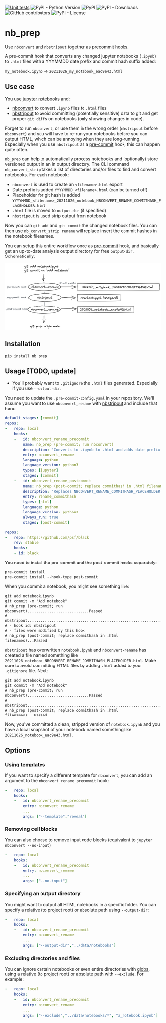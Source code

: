 [![Unit tests](https://github.com/allianz-direct/nb_prep/actions/workflows/unit_tests.yml/badge.svg)](https://github.com/allianz-direct/nb_prep/actions/workflows/unit_tests.yml)
![PyPI - Python Version](https://img.shields.io/pypi/pyversions/nb-prep)
![PyPI](https://img.shields.io/pypi/v/nb-prep)
![PyPI - Downloads](https://img.shields.io/pypi/dm/nb-prep)
![GitHub contributors](https://img.shields.io/github/contributors/timvink/nb-prep)
![PyPI - License](https://img.shields.io/pypi/l/nb-prep)


# nb_prep

Use `nbconvert` and `nbstripout` together as precommit hooks.

A pre-commit hook that converts any changed jupyter notebooks (`.ipynb`) to `.html` files with a YYYMMDD date prefix and commit hash suffix added:

`my_notebook.ipynb` -> `20211026_my_notebook_eac9e43.html`

## Use case

You use [jupyter notebooks](https://jupyter.org/) and:

- [nbconvert](https://github.com/jupyter/nbconvert) to convert `.ipynb` files to `.html` files
- [nbstripout](https://github.com/kynan/nbstripout) to avoid committing (potentially sensitive) data to git and get proper `git diff`s on notebooks (only showing changes in code).

Forget to run `nbconvert`, or use them in the wrong order (`nbstripout` before `nbconvert`) and you will have to re-run your notebooks before you can output HTML, which can be annoying when they are long-running. Especially when you use `nbstripout` as a [pre-commit](https://pre-commit.com/) hook, this can happen quite often.

`nb_prep` can help to automatically process notebooks and (optionally) store versioned output in an in output directory. The CLI command `nb_convert_strip` takes a list of directories and/or files to find and convert notebooks. For each notebook:

- `nbconvert` is used to create an `<filename>.html` export
- Date prefix is added `YYYYMMDD_<filename>.html` (can be turned off)
- Placeholder for git hash is added `YYYYMMDD_<filename>_20211026_notebook_NBCONVERT_RENAME_COMMITHASH_PLACEHOLDER.html`
- `.html` file is moved to `output-dir` (if specified)
- `nbstripout` is used strip output from notebook

Now you can `git add` and `git commit` the changed notebook files. You can then use `nb_convert_strip rename` will replace insert the commit hashes in the notebook filenames.

You can setup this entire workflow once as [pre-commit](https://pre-commit.com/) hook, and basically get an up-to-date analysis output directory for free `output-dir`. Schematically:

<img src="images/schema_workflow.png" width="700px">


## Installation

```bash
pip install nb_prep
```

## Usage [TODO, update]


- You'll probably want to `.gitignore` the `.html` files generated. Especially if you use `--output-dir`.


You need to update the `.pre-commit-config.yaml` in your repository. We'll assume you want to use `nbconvert_rename` with [nbstripout](https://github.com/kynan/nbstripout#using-nbstripout-as-a-pre-commit-hook) and include that here:

```yaml
default_stages: [commit]
repos:
-   repo: local
    hooks:
    -   id: nbconvert_rename_precommit
        name: nb_prep (pre-commit; run nbconvert)
        description: 'Converts to .ipynb to .html and adds date prefix and hash placeholder.'
        entry: nbconvert_rename
        language: python
        language_version: python3
        types: [jupyter]
        stages: [commit]
    -   id: nbconvert_rename_postcommit
        name: nb_prep (post-commit; replace commithash in .html filenames)
        description: 'Replaces NBCONVERT_RENAME_COMMITHASH_PLACEHOLDER with commit hash in any .html filenames.'
        entry: rename_commithash
        types: [html]    
        language: python
        language_version: python3
        always_run: true
        stages: [post-commit]
```

```yaml
repos:
-   repo: https://github.com/psf/black
    rev: stable
    hooks:
    - id: black
```



You need to install the pre-commit and the post-commit hooks separately:

```shell
pre-commit install
pre-commit install --hook-type post-commit
```

When you commit a notebook, you might see something like:

```shell
git add notebook.ipynb
git commit -m "Add notebook"
# nb_prep (pre-commit; run nbconvert)............................Passed
# nbstripout........................................................................Failed
# - hook id: nbstripout
# - files were modified by this hook
# nb_prep (post-commit; replace commithash in .html filenames)...Passed
```

`nbstripout` has overwritten `notebook.ipynb` and `nbconvert-rename` has created a file named something like `20211026_notebook_NBCONVERT_RENAME_COMMITHASH_PLACEHOLDER.html`.
Make sure to avoid committing HTML files by adding `.html` added to your `.gitignore` file. Next:

```shell
git add notebook.ipynb
git commit -m "Add notebook"
# nb_prep (pre-commit; run nbconvert)............................Passed
# nbstripout........................................................................Passed
# nb_prep (post-commit; replace commithash in .html filenames)...Passed
```

Now, you've committed a clean, stripped version of `notebook.ipynb` and you have a local snapshot of your notebook named something like `20211026_notebook_eac9e43.html`.

## Options

### Using templates

If you want to specify a different template for `nbconvert`, you can add an argument to the `nbconvert_rename_precommit` hook:

```yaml
-   repo: local
    hooks:
    -   id: nbconvert_rename_precommit
        entry: nbconvert_rename
        ...
        args: ["--template","reveal"]
```

### Removing cell blocks

You can also choose to remove input code blocks (equivalent to `jupyter nbconvert --no-input`)

```yaml
-   repo: local
    hooks:
    -   id: nbconvert_rename_precommit
        entry: nbconvert_rename
        ...
        args: ["--no-input"]
```

### Specifying an output directory

You might want to output all HTML notebooks in a specific folder. You can specify a relative (to project root) or absolute path using `--output-dir`:

```yaml
-   repo: local
    hooks:
    -   id: nbconvert_rename_precommit
        entry: nbconvert_rename
        ...
        args: ["--output-dir","../data/notebooks"]
```

### Excluding directories and files

You can ignore certain notebooks or even entire directories with [globs](https://docs.python.org/3/library/glob.html), using a relative (to project root) or absolute path with `--exclude`. For example:

```yaml
-   repo: local
    hooks:
    -   id: nbconvert_rename_precommit
        entry: nbconvert_rename
        ...
        args: ["--exclude","../data/notebooks/*", "a_notebook.ipynb"]
```
